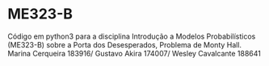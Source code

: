 # ME323-B
Código em python3 para a disciplina Introdução a Modelos Probabilísticos (ME323-B) sobre a Porta dos Desesperados, Problema de Monty Hall. 
Marina Cerqueira 183916/
Gustavo Akira 174007/
Wesley Cavalcante 188641
